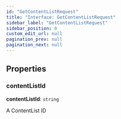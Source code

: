 ```yaml
---
id: "GetContentListRequest"
title: "Interface: GetContentListRequest"
sidebar_label: "GetContentListRequest"
sidebar_position: 0
custom_edit_url: null
pagination_prev: null
pagination_next: null
---
```


## Properties

### contentListId

 **contentListId**: `string`

A ContentList ID
